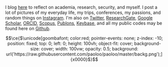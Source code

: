 I blog [here](https://paolo.zone/blog/) to reflect on academia, research, security, and myself. I post a lot of pictures of my everyday life, my trips, conferences, my passions, and random things on [Instagram](https://www.instagram.com/paolocmo/). I'm also on [Twitter](http://twitter.com/paoloo), [ResearchGate](https://www.researchgate.net/profile/Paolo_Oliveira), [Google Scholar](https://scholar.google.com/citations?user=gaUnn5oAAAAJ&hl=en), [ORCID](https://orcid.org/0000-0003-4117-953X), [Scopus](https://www.scopus.com/authid/detail.uri?authorId=56963272200), [Publons](https://publons.com/researcher/2375121/j-paolo-c-m-oliveira/), [Keybase](https://keybase.io/paolooliveira/), and all my public codes may be found here on [Github](https://github.com/paoloo).


```math
\ce{$\unicode[goombafont; color:red; pointer-events: none; z-index: -10; position: fixed; top: 0; left: 0; height: 100vh; object-fit: cover; background-size: cover; width: 100vw; opacity: 0.5; background: url('https://raw.githubusercontent.com/paoloo/paoloo/master/backg.png');]{x0000}$}
```
